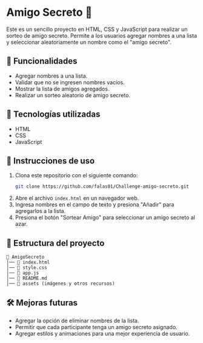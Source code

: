 # Amigo Secreto 🎁

Este es un sencillo proyecto en HTML, CSS y JavaScript para realizar un sorteo de amigo secreto. Permite a los usuarios agregar nombres a una lista y seleccionar aleatoriamente un nombre como el "amigo secreto".

## 📌 Funcionalidades
- Agregar nombres a una lista.
- Validar que no se ingresen nombres vacíos.
- Mostrar la lista de amigos agregados.
- Realizar un sorteo aleatorio de amigo secreto.

## 🚀 Tecnologías utilizadas
- HTML
- CSS
- JavaScript

## 📖 Instrucciones de uso
1. Clona este repositorio con el siguiente comando:
   ```sh
   git clone https://github.com/falas01/Challenge-amigo-secreto.git
   ```
2. Abre el archivo `index.html` en un navegador web.
3. Ingresa nombres en el campo de texto y presiona "Añadir" para agregarlos a la lista.
4. Presiona el botón "Sortear Amigo" para seleccionar un amigo secreto al azar.

## 📂 Estructura del proyecto
```
📁 AmigoSecreto
│── 📄 index.html
│── 📄 style.css
│── 📄 app.js
│── 📄 README.md
│── 📂 assets (imágenes y otros recursos)
```

## 🛠 Mejoras futuras
- Agregar la opción de eliminar nombres de la lista.
- Permitir que cada participante tenga un amigo secreto asignado.
- Agregar estilos y animaciones para una mejor experiencia de usuario.
